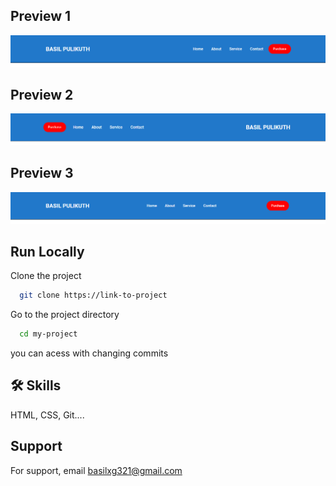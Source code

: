 ## Preview 1

![Portfolio](./navbar-1/images/preview1.png)

## Preview 2

![Portfolio](./navbar-1/images/preview2.png)

## Preview 3

![Portfolio](./navbar-1/images/preview3.png)


## Run Locally

Clone the project

```bash
  git clone https://link-to-project
```

Go to the project directory

```bash
  cd my-project
```

you can acess with changing commits



## 🛠 Skills

HTML, CSS, Git....


## Support

For support, email basilxg321@gmail.com



